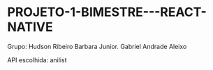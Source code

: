 # PROJETO-1-BIMESTRE---REACT-NATIVE

Grupo:
Hudson Ribeiro Barbara Junior.
Gabriel Andrade Aleixo

API escolhida: anilist